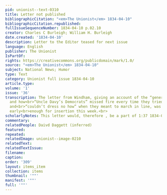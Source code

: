 ```yaml
---
pid: unionist--text-0310
title: Letter not published
bibliographicCitation: "<em>The Unionist</em> 1834-04-10"
bibliographicCitation.republished: 
fullIssueSequenceNumber: 1834-04-10 p.02.10
creator: Charles C Burleigh; William H. Burleigh
date.created: '1834-04-10'
description: Letter to the Editor teased for next issue
language: English
publisher: The Unionist
IsPartOf: 
rights: https://creativecommons.org/publicdomain/mark/1.0/
source: "<em>The Unionist</em> 1834-04-10"
subject: National News; Humor
type: Text
category: Unionist full issue 1834-04-10
article.type: 
volume: '1'
issue: '36'
transcription: The letter from Windham, giving an account of the “general muster,”
  and how<br>“Uncle Davy’s Democrats” missed fire every time they tried their pieces,
  and<br>“couldn’t dress no how” when they meant to march in line, was not received
  early<br>enough for insertion this week.<br>
scholarlyNotes: This letter would, therefore , be a part of 1:37 1834-04-17 Unionist
commentary: 
relatedPeople: Daivd Daggett (inferred)
featured: 
repeated: 
relatedImage: unionist--image-0210
relatedText: 
relatedTextIssue: 
filename: 
caption: 
order: '309'
layout: items_item
collection: items
thumbnail: '""'
manifest: '""'
full: '""'
---
```

